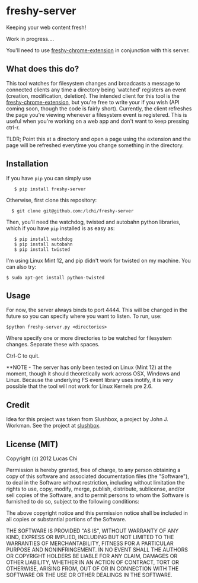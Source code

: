 freshy-server
=============

Keeping your web content fresh!

Work in progress....

You'll need to use [freshy-chrome-extension](https://github.com/lchi/freshy-chrome-extension) in conjunction with this server.

What does this do?
------------------
This tool watches for filesystem changes and broadcasts a message to connected clients any time a directory being 'watched' registers an event (creation, modification, deletion).  The intended client for this tool is the [freshy-chrome-extension](https://github.com/lchi/freshy-chrome-extension), but you're free to write your if you wish (API coming soon, though the code is fairly short).  Currently, the client refreshes the page you're viewing whenever a filesystem event is registered.  This is useful when you're working on a web app and don't want to keep pressing ctrl-r.

TLDR; Point this at a directory and open a page using the extension and the page will be refreshed everytime you change something in the directory.

Installation
------------
If you have ```pip``` you can simply use 

       $ pip install freshy-server

Otherwise, first clone this repository:

      $ git clone git@github.com:/lchi/freshy-server

Then, you'll need the watchdog, twisted and autobahn python libraries, which if you have ```pip``` installed is as easy as:

       $ pip install watchdog	  
       $ pip install autobahn
       $ pip install twisted

I'm using Linux Mint 12, and pip didn't work for twisted on my machine.  You can also try:

    $ sudo apt-get install python-twisted

Usage
-----
For now, the server always binds to port 4444.  This will be changed in the future so you can specify where you want to listen.  To run, use:

    $python freshy-server.py <directories>

Where <directories> specify one or more directories to be watched for filesystem changes.  Separate these with spaces.

Ctrl-C to quit.

**NOTE - The server has only been tested on Linux (Mint 12) at the moment, though it should theoretically work across OSX, Windows and Linux.  Because the underlying FS event library uses inotify, it is *very* possible that the tool will not work for Linux Kernels pre 2.6.  


Credit
------
Idea for this project was taken from Slushbox, a project by John J. Workman.  See the project at [slushbox](https://github.com/workmajj/slushbox).

License (MIT)
-------------
Copyright (c) 2012 Lucas Chi

Permission is hereby granted, free of charge, to any person obtaining a copy of this software and associated documentation files (the "Software"), to deal in the Software without restriction, including without limitation the rights to use, copy, modify, merge, publish, distribute, sublicense, and/or sell copies of the Software, and to permit persons to whom the Software is furnished to do so, subject to the following conditions:

The above copyright notice and this permission notice shall be included in all copies or substantial portions of the Software.

THE SOFTWARE IS PROVIDED "AS IS", WITHOUT WARRANTY OF ANY KIND, EXPRESS OR IMPLIED, INCLUDING BUT NOT LIMITED TO THE WARRANTIES OF MERCHANTABILITY, FITNESS FOR A PARTICULAR PURPOSE AND NONINFRINGEMENT. IN NO EVENT SHALL THE AUTHORS OR COPYRIGHT HOLDERS BE LIABLE FOR ANY CLAIM, DAMAGES OR OTHER LIABILITY, WHETHER IN AN ACTION OF CONTRACT, TORT OR OTHERWISE, ARISING FROM, OUT OF OR IN CONNECTION WITH THE SOFTWARE OR THE USE OR OTHER DEALINGS IN THE SOFTWARE.
